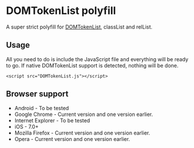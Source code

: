 # DOMTokenList polyfill

A super strict polyfill for [DOMTokenList](http://dom.spec.whatwg.org/#interface-domtokenlist), classList and relList.

## Usage
All you need to do is include the JavaScript file and everything will be ready to go.
If native DOMTokenList support is detected, nothing will be done.

```
<script src="DOMTokenList.js"></script>
```

## Browser support
* Android - To be tested
* Google Chrome - Current version and one version earlier.
* Internet Explorer - To be tested
* iOS - 7.0+
* Mozilla Firefox - Current version and one version earlier.
* Opera - Current version and one version earlier.
